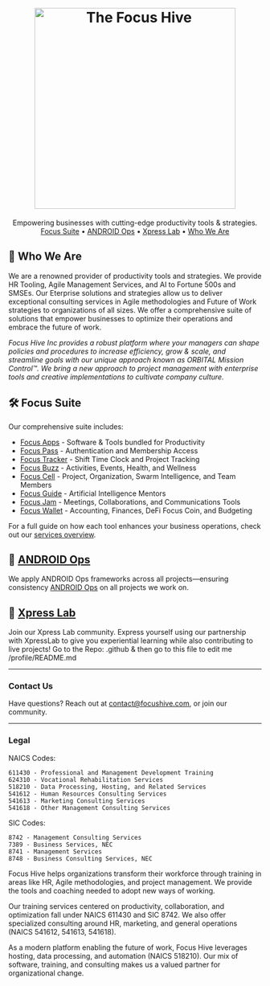 <h1 align="center">
  <br>
  <a href="https://focushive.com"><img src="https://github.com/TaoFruit/focushive/blob/gh-pages/images/logos/logo_dark.png" alt="The Focus Hive" width="400"></a>
</h1>
<p align="center">
  Empowering businesses with cutting-edge productivity tools &amp; strategies.<br>
  <a href="#%EF%B8%8F-focus-suite">Focus Suite</a> •
  <a href="#-android-ops">ANDROID Ops</a> •
  <a href="#-xpress-lab">Xpress Lab</a> •
  <a href="#-who-we-are">Who We Are</a>
</p>

## 🚀 Who We Are

We are a renowned provider of productivity tools and strategies. We provide HR Tooling, Agile Management Services, and AI to Fortune 500s and SMSEs. Our Eterprise solutions and strategies allow us to deliver exceptional consulting services in Agile methodologies and Future of Work strategies to organizations of all sizes. We offer a comprehensive suite of solutions that empower businesses to optimize their operations and embrace the future of work.

_Focus Hive Inc provides a robust platform where your managers can shape policies and procedures to increase efficiency, grow & scale, and streamline goals with our unique approach known as ORBITAL Mission Control™. We bring a new approach to project management with enterprise tools and creative implementations to cultivate company culture._


## 🛠️ Focus Suite

Our comprehensive suite includes:

 - [Focus Apps](https://focusapps.org) - Software &amp; Tools bundled for Productivity
 - [Focus Pass](https://focuspass.com) - Authentication and Membership Access
 - [Focus Tracker](https://focustracker.org) - Shift Time Clock and Project Tracking
 - [Focus Buzz](https://focusbuzz.org) - Activities, Events, Health, and Wellness
 - [Focus Cell](https://focuscell.org) - Project, Organization, Swarm Intelligence, and Team Members  
 - [Focus Guide](https://focusguide.org) - Artificial Intelligence Mentors
 - [Focus Jam](https://focusjam.com) - Meetings, Collaborations, and Communications Tools
 - [Focus Wallet](https://focuswallet.org) - Accounting, Finances, DeFi Focus Coin, and Budgeting

For a full guide on how each tool enhances your business operations, check out our [services overview](#).


## 🤖 [ANDROID Ops](https://androidops.org)

We apply ANDROID Ops frameworks across all projects—ensuring consistency [ANDROID Ops](https://github.com/WorldEnterpriseGroup/.github/blob/gh-pages/Frameworks/ANDROID.md) on all projects we work on.
    
## 🧪 [Xpress Lab](https://xpresslab.org)

Join our Xpress Lab community. Express yourself using our partnership with XpressLab to give you experiential learning while also contributing to live projects!
Go to the Repo: .github & then go to this file to edit me /profile/README.md

---
### Contact Us

Have questions? Reach out at [contact@focushive.com](mailto:contact@focushive.com), or join our community.



---
### Legal
NAICS Codes:

    611430 - Professional and Management Development Training
    624310 - Vocational Rehabilitation Services
    518210 - Data Processing, Hosting, and Related Services
    541612 - Human Resources Consulting Services
    541613 - Marketing Consulting Services
    541618 - Other Management Consulting Services

SIC Codes:

    8742 - Management Consulting Services
    7389 - Business Services, NEC
    8741 - Management Services
    8748 - Business Consulting Services, NEC

Focus Hive helps organizations transform their workforce through training in areas like HR, Agile methodologies, and project management. We provide the tools and coaching needed to adopt new ways of working.

Our training services centered on productivity, collaboration, and optimization fall under NAICS 611430 and SIC 8742. We also offer specialized consulting around HR, marketing, and general operations (NAICS 541612, 541613, 541618).

As a modern platform enabling the future of work, Focus Hive leverages hosting, data processing, and automation (NAICS 518210). Our mix of software, training, and consulting makes us a valued partner for organizational change.
